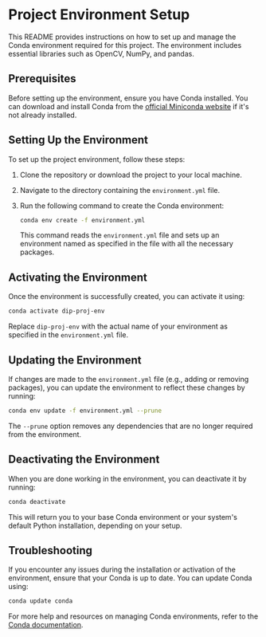# Project Environment Setup

This README provides instructions on how to set up and manage the Conda environment required for this project. The environment includes essential libraries such as OpenCV, NumPy, and pandas.

## Prerequisites

Before setting up the environment, ensure you have Conda installed. You can download and install Conda from the [official Miniconda website](https://docs.conda.io/en/latest/miniconda.html) if it's not already installed.

## Setting Up the Environment

To set up the project environment, follow these steps:

1. Clone the repository or download the project to your local machine.
2. Navigate to the directory containing the `environment.yml` file.
3. Run the following command to create the Conda environment:

   ```bash
   conda env create -f environment.yml
   ```

   This command reads the `environment.yml` file and sets up an environment named as specified in the file with all the necessary packages.

## Activating the Environment

Once the environment is successfully created, you can activate it using:

```bash
conda activate dip-proj-env
```

Replace `dip-proj-env` with the actual name of your environment as specified in the `environment.yml` file.

## Updating the Environment

If changes are made to the `environment.yml` file (e.g., adding or removing packages), you can update the environment to reflect these changes by running:

```bash
conda env update -f environment.yml --prune
```

The `--prune` option removes any dependencies that are no longer required from the environment.

## Deactivating the Environment

When you are done working in the environment, you can deactivate it by running:

```bash
conda deactivate
```

This will return you to your base Conda environment or your system's default Python installation, depending on your setup.

## Troubleshooting

If you encounter any issues during the installation or activation of the environment, ensure that your Conda is up to date. You can update Conda using:

```bash
conda update conda
```

For more help and resources on managing Conda environments, refer to the [Conda documentation](https://docs.conda.io/projects/conda/en/latest/user-guide/tasks/manage-environments.html).
```